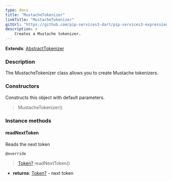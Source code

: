 ```yaml
---
type: docs
title: "MustacheTokenizer"
linkTitle: "MustacheTokenizer"
gitUrl: "https://github.com/pip-services3-dart/pip-services3-expressions-dart"
description: > 
    Creates a Mustache tokenizer.
---
```


**Extends**: [AbstractTokenizer](../../../tokenizers/abstract_tokenizer)

### Description

The MustacheTokenizer class allows you to create Mustache tokenizers.

### Constructors
Constructs this object with default parameters.  

> MustacheTokenizer()

### Instance methods

#### readNextToken
Reads the next token

`@override`
> [Token?](../../../tokenizers/token) readNextToken()

- **returns**: [Token?](../../../tokenizers/token) - next token
